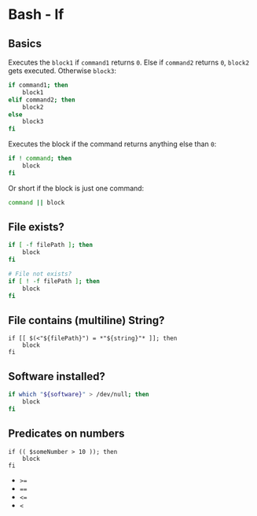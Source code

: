 # Bash - If
## Basics
Executes the `block1` if `command1` returns `0`.
Else if `command2` returns `0`, `block2` gets executed. 
Otherwise `block3`:
```bash
if command1; then
    block1
elif command2; then
    block2
else
    block3
fi
```

Executes the block if the command returns anything else than `0`:
```bash
if ! command; then
    block
fi
```

Or short if the block is just one command:
```bash
command || block
```

## File exists?
```bash
if [ -f filePath ]; then
    block
fi

# File not exists?
if [ ! -f filePath ]; then
    block
fi
```

## File contains (multiline) String?
```
if [[ $(<"${filePath}") = *"${string}"* ]]; then
    block
fi
```

## Software installed?
```bash
if which "${software}" > /dev/null; then
    block
fi
```

## Predicates on numbers
```
if (( $someNumber > 10 )); then
    block
fi
```
* `>=`
* `==`
* `<=`
* `<`
